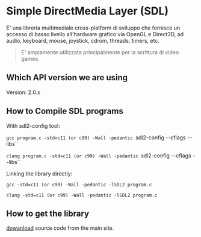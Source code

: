 # Simple DirectMedia Layer (SDL)

E' una libreria multimediale cross-platform di sviluppo che fornisce un accesso
di basso livello all'hardware grafico via OpenGL e Direct3D, ad audio, 
keyboard, mouse, joystick, cdrom, threads, timers, etc.

> E' ampiamente utilizzata principalmente per la scrittura di video games.

## Which API version we are using

Version: 2.0.x

## How to Compile SDL programs

With sdl2-config tool:

`gcc program.c -std=c11 (or c99) -Wall -pedantic `sdl2-config --cflags --libs``

`clang program.c -std=c11 (or c99) -Wall -pedantic `sdl2-config --cflags --libs``

Linking the library directly:

`gcc -std=c11 (or c99) -Wall -pedantic -lSDL2 program.c`

`clang -std=c11 (or c99) -Wall -pedantic -lSDL2 program.c`

## How to get the library

[dowanload](https://libsdl.org) source code from the main site.
